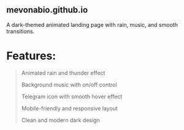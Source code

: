 ## mevonabio.github.io
A dark-themed animated landing page with rain, music, and smooth transitions.

# Features:
> Animated rain and thunder effect
>
> Background music with on/off control
>
> Telegram icon with smooth hover effect
>
> Mobile-friendly and responsive layout
>
> Clean and modern dark design
